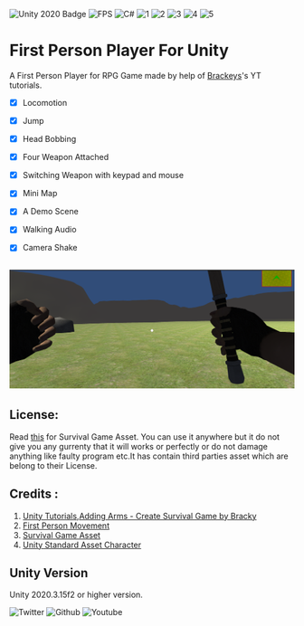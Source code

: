 ![Unity 2020 Badge](https://img.shields.io/badge/Unity-2020-blue)
![FPS](https://img.shields.io/badge/FPS-for%20Unity-blue)
![C#](https://img.shields.io/badge/C-%23-lightgrey)
![1](https://img.shields.io/github/issues/baponkar/First-Person-Player-for-Unity)
![2](https://img.shields.io/github/forks/baponkar/First-Person-Player-for-Unity)
![3](https://img.shields.io/github/stars/baponkar/First-Person-Player-for-Unity)
![4](https://img.shields.io/github/license/baponkar/First-Person-Player-for-Unity)
![5](https://img.shields.io/twitter/url?style=social)

# First Person Player For Unity

A First Person Player for RPG Game made by help of [Brackeys](https://www.youtube.com/c/Brackeys)'s YT tutorials.

- [x] Locomotion
- [x] Jump
- [x] Head Bobbing
- [x] Four Weapon Attached
- [x] Switching Weapon with keypad and mouse
- [x] Mini Map
- [x] A Demo Scene
- [x] Walking Audio 
- [x] Camera Shake


## ![ScreenShots](Screenshots/Screenshot1.png)

## License:
Read [this](https://devassets.com/guidelines/) for Survival Game Asset.
You can use it anywhere but it do not give you any gurrenty that it will works or perfectly or do not damage anything like faulty program etc.It has contain third parties asset which are belong to their License.

## Credits :
1. [Unity Tutorials,Adding Arms - Create Survival Game by Bracky ](https://www.youtube.com/watch?v=OUQuHf8M9XQ)
2. [First Person Movement](https://www.youtube.com/watch?v=_QajrabyTJc)
3. [Survival Game Asset](https://devassets.com/assets/survival-game-assets/)
4. [Unity Standard Asset Character](https://github.com/Unity-Technologies/Standard-Assets-Characters)


## Unity Version
Unity 2020.3.15f2 or higher version.



![Twitter](https://img.shields.io/twitter/follow/kar_bapon?style=social)
![Github](https://img.shields.io/github/followers/baponkar?style=social)
![Youtube]()